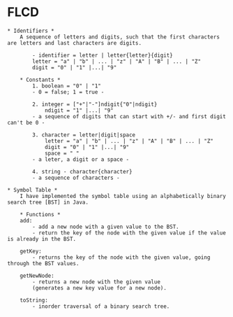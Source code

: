 # FLCD

    * Identifiers *
        A sequence of letters and digits, such that the first characters are letters and last characters are digits.

            - identifier = letter | letter{letter}{digit}
            letter = "a" | "b" | ... | "z" | "A" | "B" | ... | "Z"
            digit = "0" | "1" |...| "9"

        * Constants *
            1. boolean = "0" | "1"
            - 0 = false; 1 = true -

            2. integer = ["+"|"-"]ndigit{"0"|ndigit}
                ndigit = "1" |...| "9"
            - a sequence of digits that can start with +/- and first digit can't be 0 -

            3. character = letter|digit|space
                letter = "a" | "b" | ... | "z" | "A" | "B" | ... | "Z"
                digit = "0" | "1" |...| "9"
                space = " "
            - a leter, a digit or a space -

            4. string - character{character}
            - a sequence of characters -

    * Symbol Table *
        I have implemented the symbol table using an alphabetically binary search tree [BST] in Java.

        * Functions *
        add:
            - add a new node with a given value to the BST.
            - return the key of the node with the given value if the value is already in the BST.
        
        getKey:
            - returns the key of the node with the given value, going through the BST values.
        
        getNewNode:
            - returns a new node with the given value
            (generates a new key value for a new node).
        
        toString:
            - inorder traversal of a binary search tree.